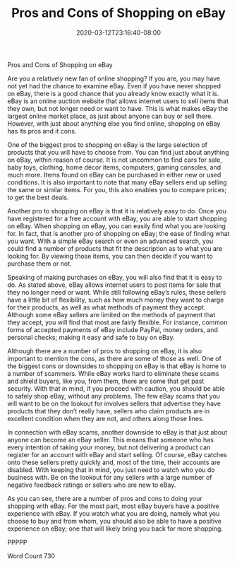 ﻿---
title: "Pros and Cons of Shopping on eBay"
date: 2020-03-12T23:16:40-08:00
description: "eBay Tips for Web Success"
featured_image: "/images/eBay.jpg"
tags: ["eBay"]
---

Pros and Cons of Shopping on eBay

Are you a relatively new fan of online shopping?  If you are, you may have not yet had the chance to examine eBay.  Even if you have never shopped on eBay, there is a good chance that you already know exactly what it is.  eBay is an online auction website that allows internet users to sell items that they own, but not longer need or want to have.  This is what makes eBay the largest online market place, as just about anyone can buy or sell there.  However, with just about anything else you find online, shopping on eBay has its pros and it cons.

One of the biggest pros to shopping on eBay is the large selection of products that you will have to choose from.  You can find just about anything on eBay, within reason of course.  It is not uncommon to find cars for sale, baby toys, clothing, home décor items, computers, gaming consoles, and much more.  Items found on eBay can be purchased in either new or used conditions.  It is also important to note that many eBay sellers end up selling the same or similar items.  For you, this also enables you to compare prices; to get the best deals.

Another pro to shopping on eBay is that it is relatively easy to do.  Once you have registered for a free account with eBay, you are able to start shopping on eBay. When shopping on eBay, you can easily find what you are looking for.  In fact, that is another pro of shopping on eBay; the ease of finding what you want.  With a simple eBay search or even an advanced search, you could find a number of products that fit the description as to what you are looking for.  By viewing those items, you can then decide if you want to purchase them or not.

Speaking of making purchases on eBay, you will also find that it is easy to do. As stated above, eBay allows internet users to post items for sale that they no longer need or want. While still following eBay’s rules, these sellers have a little bit of flexibility, such as how much money they want to charge for their products, as well as what methods of payment they accept.  Although some eBay sellers are limited on the methods of payment that they accept, you will find that most are fairly flexible.  For instance, common forms of accepted payments of eBay include PayPal, money orders, and personal checks; making it easy and safe to buy on eBay.

Although there are a number of pros to shopping on eBay, it is also important to mention the cons, as there are some of those as well.  One of the biggest cons or downsides to shopping on eBay is that eBay is home to a number of scammers.  While eBay works hard to eliminate these scams and shield buyers, like you, from them, there are some that get past security. With that in mind, if you proceed with caution, you should be able to safely shop eBay, without any problems.  The few eBay scams that you will want to be on the lookout for involves sellers that advertise they have products that they don’t really have, sellers who claim products are in excellent condition when they are not, and others along those lines.

In connection with eBay scams, another downside to eBay is that just about anyone can become an eBay seller.  This means that someone who has every intention of taking your money, but not delivering a product can register for an account with eBay and start selling.  Of course, eBay catches onto these sellers pretty quickly and, most of the time, their accounts are disabled. With keeping that in mind, you just need to watch who you do business with.  Be on the lookout for any sellers with a large number of negative feedback ratings or sellers who are new to eBay.  

As you can see, there are a number of pros and cons to doing your shopping with eBay. For the most part, most eBay buyers have a positive experience with eBay.  If you watch what you are doing, namely what you choose to buy and from whom, you should also be able to have a positive experience on eBay; one that will likely bring you back for more shopping.

PPPPP

Word Count 730

